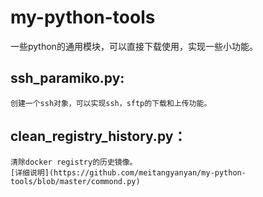 # my-python-tools
一些python的通用模块，可以直接下载使用，实现一些小功能。

## ssh_paramiko.py:
    创建一个ssh对象，可以实现ssh，sftp的下载和上传功能。
## clean_registry_history.py：
    清除docker registry的历史镜像。
    [详细说明](https://github.com/meitangyanyan/my-python-tools/blob/master/commond.py)
